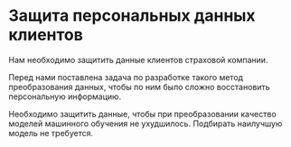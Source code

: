 # Защита персональных данных клиентов
Нам необходимо защитить данные клиентов страховой компании.

Перед нами поставлена задача по разработке такого метод преобразования данных, чтобы по ним было сложно восстановить персональную информацию.

Необходимо защитить данные, чтобы при преобразовании качество моделей машинного обучения не ухудшилось. Подбирать наилучшую модель не требуется.
